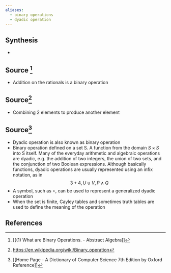 ```yaml
---
aliases:
  - binary operations
  - dyadic operation
---
```

## Synthesis
- 
## Source [^1]
- Addition on the rationals is a binary operation

## Source[^2]
- Combining 2 elements to produce another element

## Source[^3]
- Dyadic operation is also known as binary operation
- Binary operation defined on a set S. A function from the domain $S \times S$ into S itself. Many of the everyday arithmetic and algebraic operations are dyadic, e.g. the addition of two integers, the union of two sets, and the conjunction of two Boolean expressions. Although basically functions, dyadic operations are usually represented using an infix notation, as in
$$3 + 4, U \cup V, P \land Q$$
- A symbol, such as $\circ$, can be used to represent a generalized dyadic operation
- When the set is finite, Cayley tables and sometimes truth tables are used to define the meaning of the operation
## References

[^1]: [[(1) What are Binary Operations.  - Abstract Algebra]]
[^2]: https://en.wikipedia.org/wiki/Binary_operation
[^3]: [[Home Page - A Dictionary of Computer Science 7th Edition by Oxford Reference]]
